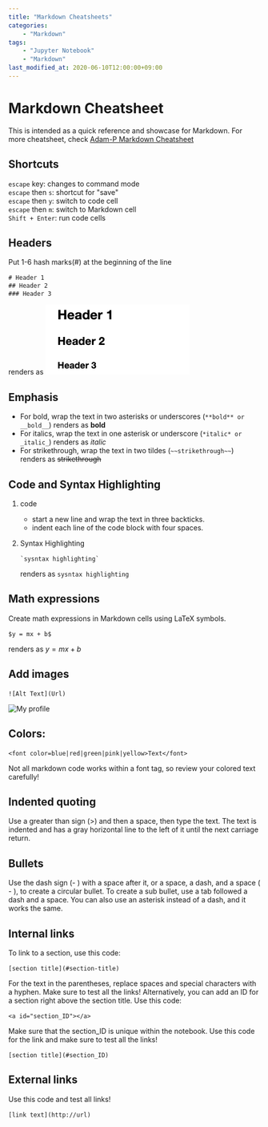 ```yaml
---
title: "Markdown Cheatsheets"
categories: 
    - "Markdown"
tags:
    - "Jupyter Notebook"
    - "Markdown"
last_modified_at: 2020-06-10T12:00:00+09:00
---
```



# Markdown Cheatsheet
This is intended as a quick reference and showcase for Markdown.
For more cheatsheet, check [Adam-P Markdown Cheatsheet](https://github.com/adam-p/markdown-here/wiki/Markdown-Cheatsheet)


## Shortcuts

 `escape` key: changes to command mode 
<br>`escape` then `s`: shortcut for "save"
<br>`escape` then `y`: switch to code cell
<br>`escape` then `m`: switch to Markdown cell
<br>`Shift + Enter`: run code cells


## Headers
Put 1-6 hash marks(#) at the beginning of the line

```
# Header 1 
## Header 2 
### Header 3
```
renders as
![header](/assets/images/headers.png)

## Emphasis

+ For bold, wrap the text in two asterisks or underscores (```**bold** or __bold__```) renders as **bold**
+ For italics, wrap the text in one asterisk or underscore (```*italic* or _italic_```) renders as *italic*
+ For strikethrough, wrap the text in two tildes (```~~strikethrough~~```) renders as ~~strikethrough~~


## Code and Syntax Highlighting
1. code
    + start a new line and wrap the text in three backticks.
    + indent each line of the code block with four spaces.

2. Syntax Highlighting
    ``` 
    `sysntax highlighting` 
    ```
    renders as `sysntax highlighting`


## Math expressions

Create math expressions in Markdown cells using LaTeX symbols. 

    $y = mx + b$
renders as $y = mx + b$


## Add images
```
![Alt Text](Url)
```

![My profile](https://avatars3.githubusercontent.com/u/14879156?s=460&u=30c6440b9fb8e96506494a80cb01b1c80039f83e&v=4)


## Colors: 
```
<font color=blue|red|green|pink|yellow>Text</font> 
```
Not all markdown code works within a font tag, so review your colored text carefully!


## Indented quoting
Use a greater than sign (>) and then a space, then type the text. The text is indented and has a gray horizontal line to the left of it until the next carriage return.


## Bullets 
Use the dash sign (- ) with a space after it, or a space, a dash, and a space ( - ), to create a circular bullet. To create a sub bullet, use a tab followed a dash and a space. You can also use an asterisk instead of a dash, and it works the same.


## Internal links
To link to a section, use this code: 
```
[section title](#section-title)
```
For the text in the parentheses, replace spaces and special characters with a hyphen. Make sure to test all the links!
Alternatively, you can add an ID for a section right above the section title. Use this code: 
``` 
<a id="section_ID"></a> 
```
Make sure that the section_ID is unique within the notebook.
Use this code for the link and make sure to test all the links! 
```
[section title](#section_ID)
```


## External links
Use this code and test all links! 
```
[link text](http://url)
```


```python

```
